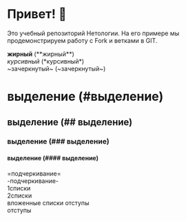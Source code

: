# Привет! 👋

Это учебный репозиторий Нетологии. На его примере мы продемонстрируем работу с Fork и ветками в GIT. 

**жирный** (\*\*жирный**)  
*курсивный* (\*курсивный*)  
~зачеркнутый~ (\~зачеркнутый~)
# выделение **(#выделение)**
## выделение (## выделение)  
### выделение (### выделение)  
#### выделение (#### выделение)  
=подчеркивание=  
-подчеркивание-  
1списки  
2списки  
 вложенные списки отступы  
 отступы  
